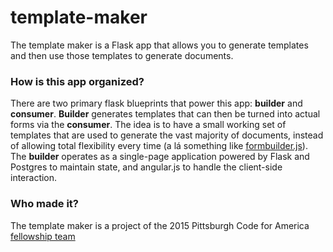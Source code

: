 # template-maker

The template maker is a Flask app that allows you to generate templates and then use those templates to generate documents.

### How is this app organized?

There are two primary flask blueprints that power this app: **builder** and **consumer**. **Builder** generates templates that can then be turned into actual forms via the **consumer**. The idea is to have a small working set of templates that are used to generate the vast majority of documents, instead of allowing total flexibility every time (a lá something like [formbuilder.js](https://github.com/dobtco/formbuilder)). The **builder** operates as a single-page application powered by Flask and Postgres to maintain state, and angular.js to handle the client-side interaction.

### Who made it?

The template maker is a project of the 2015 Pittsburgh Code for America [fellowship team](http://codeforamerica.org/governments/pittsburgh)
